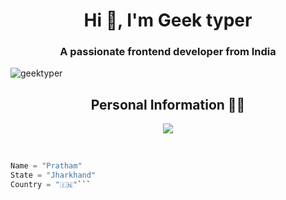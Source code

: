 <h1 align="center">Hi 👋, I'm Geek typer</h1>
<h3 align="center">A passionate frontend developer from India</h3>

<p align="left"> <img src="https://komarev.com/ghpvc/?username=geektyper&label=Profile%20views&color=0e75b6&style=flat" alt="geektyper" /> </p>
<h2 align="center"><b>Personal Information 👨‍💻</b></h2>

<p align="center">
  <img src="https://readme-typing-svg.herokuapp.com?color=00FFB3&width=420&lines=A+Passionate+Developer+From+India%E2%9C%8C%EF%B8%8F;Python%2C+Node.js%2C+Linux%E2%9D%A4%EF%B8%8F">
</p> 
<br>

```python
Name = "Pratham"
State = "Jharkhand"
Country = "🇮🇳"```




